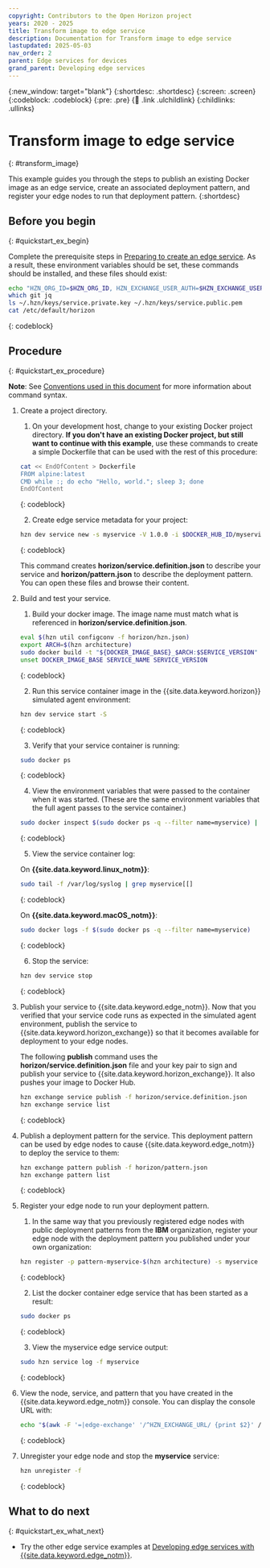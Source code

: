 ```yaml
---
copyright: Contributors to the Open Horizon project
years: 2020 - 2025
title: Transform image to edge service
description: Documentation for Transform image to edge service
lastupdated: 2025-05-03
nav_order: 2
parent: Edge services for devices
grand_parent: Developing edge services
---
```


{:new_window: target="blank"}
{:shortdesc: .shortdesc}
{:screen: .screen}
{:codeblock: .codeblock}
{:pre: .pre}
{:child: .link .ulchildlink}
{:childlinks: .ullinks}

# Transform image to edge service
{: #transform_image}

This example guides you through the steps to publish an existing Docker image as an edge service, create an associated deployment pattern, and register your edge nodes to run that deployment pattern.
{:shortdesc}

## Before you begin
{: #quickstart_ex_begin}

Complete the prerequisite steps in [Preparing to create an edge service](service_containers.md). As a result, these environment variables should be set, these commands should be installed, and these files should exist:

```bash
echo "HZN_ORG_ID=$HZN_ORG_ID, HZN_EXCHANGE_USER_AUTH=$HZN_EXCHANGE_USER_AUTH, DOCKER_HUB_ID=$DOCKER_HUB_ID"
which git jq
ls ~/.hzn/keys/service.private.key ~/.hzn/keys/service.public.pem
cat /etc/default/horizon
```
{: codeblock}

## Procedure
{: #quickstart_ex_procedure}

**Note**: See [Conventions used in this document](../getting_started/document_conventions.md) for more information about command syntax.

1. Create a project directory.

   1. On your development host, change to your existing Docker project directory. **If you don't have an existing Docker project, but still want to continue with this example**, use these commands to create a simple Dockerfile that can be used with the rest of this procedure:

   ```bash
   cat << EndOfContent > Dockerfile
   FROM alpine:latest
   CMD while :; do echo "Hello, world."; sleep 3; done
   EndOfContent
   ```
   {: codeblock}

   2. Create edge service metadata for your project:

   ```bash
   hzn dev service new -s myservice -V 1.0.0 -i $DOCKER_HUB_ID/myservice --noImageGen
   ```
   {: codeblock}

   This command creates **horizon/service.definition.json** to describe your service and **horizon/pattern.json** to describe the deployment pattern. You can open these files and browse their content.

2. Build and test your service.

   1. Build your docker image. The image name must match what is referenced in **horizon/service.definition.json**.

   ```bash
   eval $(hzn util configconv -f horizon/hzn.json)
   export ARCH=$(hzn architecture)
   sudo docker build -t "${DOCKER_IMAGE_BASE}_$ARCH:$SERVICE_VERSION" .
   unset DOCKER_IMAGE_BASE SERVICE_NAME SERVICE_VERSION
   ```
   {: codeblock}

   2. Run this service container image in the {{site.data.keyword.horizon}} simulated agent environment:

   ```bash
   hzn dev service start -S
   ```
   {: codeblock}

   3. Verify that your service container is running:

   ```bash
   sudo docker ps
   ```
   {: codeblock}

   4. View the environment variables that were passed to the container when it was started. (These are the same environment variables that the full agent passes to the service container.)

   ```bash
   sudo docker inspect $(sudo docker ps -q --filter name=myservice) | jq '.[0].Config.Env'
   ```
   {: codeblock}

   5. View the service container log:

   On **{{site.data.keyword.linux_notm}}**:

   ```bash
   sudo tail -f /var/log/syslog | grep myservice[[]
   ```
   {: codeblock}

   On **{{site.data.keyword.macOS_notm}}**:

   ```bash
   sudo docker logs -f $(sudo docker ps -q --filter name=myservice)
   ```
   {: codeblock}

   6. Stop the service:

   ```bash
   hzn dev service stop
   ```
   {: codeblock}

3. Publish your service to {{site.data.keyword.edge_notm}}. Now that you verified that your service code runs as expected in the simulated agent environment, publish the service to {{site.data.keyword.horizon_exchange}} so that it becomes available for deployment to your edge nodes.

   The following **publish** command uses the **horizon/service.definition.json** file and your key pair to sign and publish your service to {{site.data.keyword.horizon_exchange}}. It also pushes your image to Docker Hub.

   ```bash
   hzn exchange service publish -f horizon/service.definition.json
   hzn exchange service list
   ```
   {: codeblock}

4. Publish a deployment pattern for the service. This deployment pattern can be used by edge nodes to cause {{site.data.keyword.edge_notm}} to deploy the service to them:

   ```bash
   hzn exchange pattern publish -f horizon/pattern.json
   hzn exchange pattern list
   ```
   {: codeblock}

5. Register your edge node to run your deployment pattern.

   1. In the same way that you previously registered edge nodes with public deployment patterns from the **IBM** organization, register your edge node with the deployment pattern you published under your own organization:

   ```bash
   hzn register -p pattern-myservice-$(hzn architecture) -s myservice --serviceorg $HZN_ORG_ID
   ```
   {: codeblock}

   2. List the docker container edge service that has been started as a result:

   ```bash
   sudo docker ps
   ```
   {: codeblock}

   3. View the myservice edge service output:

   ```bash
   sudo hzn service log -f myservice
   ```
   {: codeblock}

6. View the node, service, and pattern that you have created in the {{site.data.keyword.edge_notm}} console. You can display the console URL with:

   ```bash
   echo "$(awk -F '=|edge-exchange' '/^HZN_EXCHANGE_URL/ {print $2}' /etc/default/horizon)edge"
   ```
   {: codeblock}

7. Unregister your edge node and stop the **myservice** service:

   ```bash
   hzn unregister -f
   ```
   {: codeblock}

## What to do next
{: #quickstart_ex_what_next}

* Try the other edge service examples at [Developing edge services with {{site.data.keyword.edge_notm}}](developing.md).
